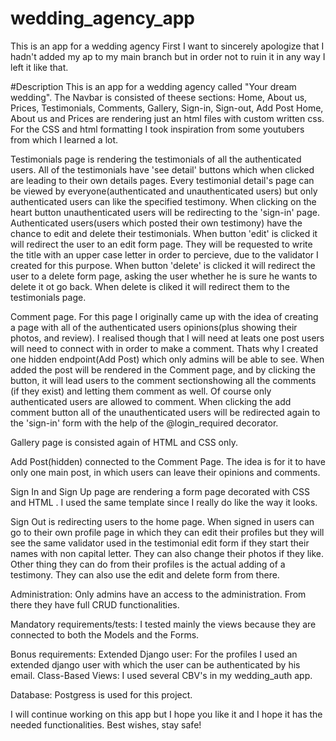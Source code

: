 # wedding_agency_app
This is an app for a wedding agency
First I want to sincerely apologize that I hadn't added my ap to my main branch but in order not to ruin it in any way I left it like that.

#Description
This is an app for a wedding agency called "Your dream wedding".
The Navbar is consisted of theese sections: Home, About us, Prices, Testimonials, Comments, Gallery, Sign-in, Sign-out, Add Post
Home, About us and Prices are rendering just an html files with custom written css. For the CSS and html formatting I took inspiration from some youtubers from which I learned a lot.

Testimonials page is rendering the testimonials of all the authenticated users. All of the testimonials have 'see detail' buttons which when clicked are leading to their own details pages. 
Every testimonial detail's page can be viewed by everyone(authenticated and unauthenticated users) but only authenticated users can like the specified testimony. When clicking on the
heart button unauthenticated users will be redirecting to the 'sign-in' page. Authenticated users(users which posted their own testimony) have the chance to edit and delete their testimonials.
When button 'edit' is clicked it will redirect the user to an edit form page. They will be requested to write the title with an upper case letter in order to percieve, due to the validator I created for this purpose.
When button 'delete' is clicked it will redirect the user to a delete form page, asking the user whether he is sure he wants to delete it ot go back. When delete is cliked it will redirect them to the testimonials page.

Comment page. For this page I originally came up with the idea of creating a page with all of the authenticated users opinions(plus showing their photos, and review). I realised though that I will need at leats one post users will need to connect with in order to make a comment. Thats why I created one hidden endpoint(Add Post) which only admins will be able to see.
When added the post will be rendered in the Comment page, and by clicking the button, it will lead users to the comment sectionshowing all the comments (if they exist) and letting them comment as well. Of course only authenticated users are allowed to comment. When clicking the add comment button all of the unauthenticated users will be redirected again to the 'sign-in' form with the help of the @login_required decorator.

Gallery page is consisted again of HTML and CSS only. 

Add Post(hidden) connected to the Comment Page. The idea is for it to have only one main post, in which users can leave their opinions and comments.

Sign In and Sign Up page are rendering a form page decorated with CSS and HTML . I used the same template since I really do like the way it looks.

Sign Out is redirecting users to the home page.
When signed in users can go to their own profile page in which they can edit their profiles but they will see the same validator used in the testimonial edit form if they start their names with non capital letter.
They can also change their photos if they like. Other thing they can do from their profiles is the actual adding of a testimony. They can also use the edit and delete form from there.

Administration:
Only admins have an access to the administration. From there they have full CRUD functionalities.

Mandatory requirements/tests:
I tested mainly the views because they are connected to both the Models and the Forms.


Bonus requirements:
Extended Django user: For the profiles I used an extended django user with which the user can be authenticated by his email.
Class-Based Views: I used several CBV's in my wedding_auth app.

Database:
Postgress is used for this project.

I will continue working on this app but I hope you like it and I hope it has the needed functionalities.
Best wishes, stay safe!



